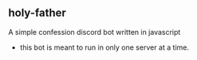 ## holy-father
A simple confession discord bot written in javascript

* this bot is meant to run in only one server at a time.
